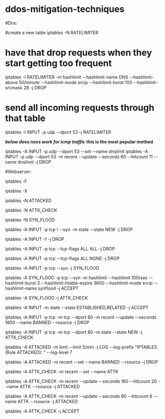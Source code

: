 ddos-mitigation-techniques
==========================

#Dns:

#create a new table
iptables -N RATELIMITER

# have that drop requests when they start getting too frequent
iptables -I RATELIMITER -m hashlimit    --hashlimit-name DNS --hashlimit-above 50/minute --hashlimit-mode srcip    --hashlimit-burst 100 --hashlimit-srcmask 28 -j DROP

# send all incoming requests through that table
iptables -I INPUT -p udp --dport 53 -j RATELIMITER

*******below does noes work for icmp traffic*******
**this is the most popular method**

iptables -A INPUT -p udp --dport 53 --set --name dnslimit
iptables -A INPUT -p udp --dport 53 -m recent --update --seconds 60 --hitcount 11 --name dnslimit -j DROP

#Webserver:

iptables -F

iptables -X

iptables -N ATTACKED

iptables -N ATTK_CHECK

iptables -N SYN_FLOOD

iptables -A INPUT -p tcp ! --syn -m state --state NEW -j DROP

iptables -A INPUT -f -j DROP

iptables -A INPUT -p tcp --tcp-flags ALL ALL -j DROP

iptables -A INPUT -p tcp --tcp-flags ALL NONE -j DROP

iptables -A INPUT -p tcp --syn -j SYN_FLOOD

iptables -A SYN_FLOOD -p tcp --syn -m hashlimit --hashlimit 100/sec --hashlimit-burst 3 --hashlimit-htable-expire 3600 --hashlimit-mode srcip  --hashlimit-name synflood -j ACCEPT

iptables -A SYN_FLOOD -j ATTK_CHECK

iptables -A INPUT -m state --state ESTABLISHED,RELATED -j ACCEPT

iptables -A INPUT -p tcp -m tcp --dport 80 -m recent --update --seconds 1800 --name BANNED --rsource -j DROP

iptables -A INPUT -p tcp -m tcp --dport 80 -m state --state NEW -j ATTK_CHECK

iptables -A ATTACKED -m limit --limit 5/min -j LOG --log-prefix "IPTABLES (Rule ATTACKED): " --log-level 7

iptables -A ATTACKED -m recent --set --name BANNED --rsource -j DROP

iptables -A ATTK_CHECK -m recent --set --name ATTK

iptables -A ATTK_CHECK -m recent --update --seconds 180 --hitcount 20 --name ATTK --rsource -j ATTACKED

iptables -A ATTK_CHECK -m recent --update --seconds 60 --hitcount 6 --name ATTK --rsource -j ATTACKED

iptables -A ATTK_CHECK -j ACCEPT
